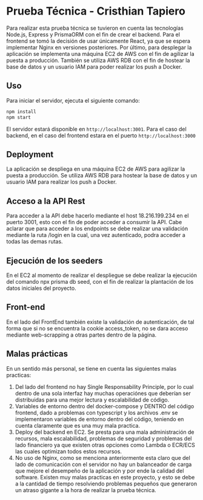 # Prueba Técnica - Cristhian Tapiero

Para realizar esta prueba técnica se tuvieron en cuenta las tecnologías Node.js, Express y PrismaORM con el fin de crear el backend. Para el frontend se tomó la decisión de usar únicamente React, ya que se espera implementar Nginx en versiones posteriores. Por último, para desplegar la aplicación se implementa una máquina EC2 de AWS con el fin de agilizar la puesta a producción. También se utiliza AWS RDB con el fin de hostear la base de datos y un usuario IAM para poder realizar los push a Docker.


## Uso
Para iniciar el servidor, ejecuta el siguiente comando:
```bash
npm install
npm start
```
El servidor estará disponible en `http://localhost:3001`. Para el caso del backend, en el caso del frontend estara en el puerto `http://localhost:3000` 

## Deployment
La aplicación se despliega en una máquina EC2 de AWS para agilizar la puesta a producción. Se utiliza AWS RDB para hostear la base de datos y un usuario IAM para realizar los push a Docker.


## Acceso a la API Rest
Para acceder a la API debe hacerlo mediante el host 18.216.199.234 en el puerto 3001, esto con el fin de poder acceder a consumir la API. Cabe aclarar que para acceder a los endpoints se debe realizar una validación mediante la ruta /login en la cual, una vez autenticado, podra acceder a todas las demas rutas.

## Ejecución de los seeders
En el EC2 al momento de realizar el despliegue se debe realizar la ejecución del comando npx prisma db seed, con el fin de realizar la plantación de los datos iniciales del proyecto.

## Front-end
En el lado del FrontEnd también existe la validación de autenticación, de tal forma que si no se encuentra la cookie access_token, no se dara acceso mediante web-scrapping a otras partes dentro de la página. 

## Malas prácticas

En un sentido más personal, se tiene en cuenta las siguientes malas practicas:
1. Del lado del frontend no hay Single Responsability Principle, por lo cual dentro de una sola interfaz hay muchas operaciónes que deberían ser distribuidas para una mejor lectura y escalabilidad de código.
2. Variables de entorno dentro del docker-compose y DENTRO del código frontend, dado a problemas con typescript y los archivos .env se implementaron variables de entorno dentro del código, teniendo en cuenta claramente que es una muy mala practica. 
3. Deploy del backend en EC2. Se presta para una mala administración de recursos, mala escalabilidad, problemas de seguridad y problemas del lado financiero ya que existen otras opciones como Lambda o ECR/ECS las cuales optimizan todos estos recursos.
4. No uso de Nginx, como se menciona anteriormente esta claro que del lado de comunicación con el servidor no hay un balanceador de carga que mejore el desempeño de la aplicación y por ende la calidad del software.
Existen muy malas practicas en este proyecto, y esto se debe a la cantidad de tiempo resolviendo problemas pequeños que generaron un atraso gigante a la hora de realizar la prueba técnica.

